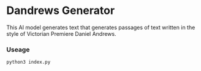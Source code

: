 # Dandrews Generator

This AI model generates text that generates passages of text written in the style of Victorian Premiere Daniel Andrews.

### Useage

```
python3 index.py
```